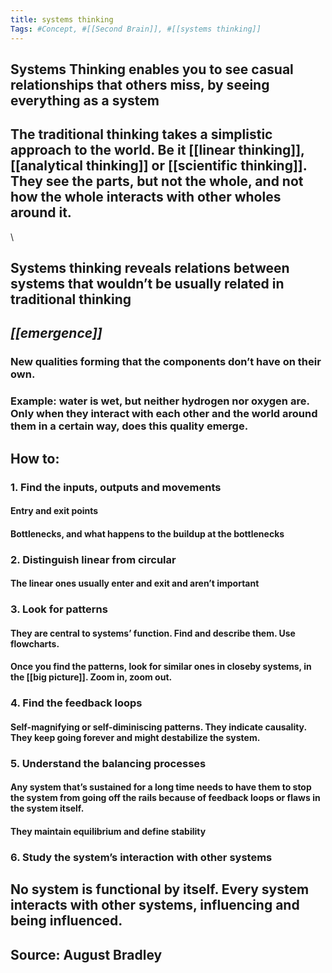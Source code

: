 ```yaml
---
title: systems thinking
Tags: #Concept, #[[Second Brain]], #[[systems thinking]]
---
```


## Systems Thinking enables you to see casual relationships that others miss, by seeing everything as a system
## The traditional thinking takes a simplistic approach to the world. Be it [[linear thinking]], [[analytical thinking]] or [[scientific thinking]]. They see the parts, but not the whole, and not how the whole interacts with other wholes around it.
\
## Systems thinking reveals relations between systems that wouldn’t be usually related in traditional thinking
## *[[emergence]]*
### New qualities forming that the components don’t have on their own.
### Example: water is wet, but neither hydrogen nor oxygen are. Only when they interact with each other and the world around them in a certain way, does this quality emerge.
## How to:
### 1. Find the inputs, outputs and movements
#### Entry and exit points
#### Bottlenecks, and what happens to the buildup at the bottlenecks
### 2. Distinguish linear from circular
#### The linear ones usually enter and exit and aren’t important
### 3. Look for patterns
#### They are central to systems’ function. Find and describe them. Use flowcharts.
#### Once you find the patterns, look for similar ones in closeby systems, in the [[big picture]]. Zoom in, zoom out.
### 4. Find the feedback loops
#### Self-magnifying or self-diminiscing patterns. They indicate causality. They keep going forever and might destabilize the system.
### 5. Understand the balancing processes
#### Any system that’s sustained for a long time needs to have them to stop the system from going off the rails because of feedback loops or flaws in the system itself.
#### They maintain equilibrium and define stability
### 6. Study the system’s interaction with other systems
## No system is functional by itself. Every system interacts with other systems, influencing and being influenced.
## Source: August Bradley